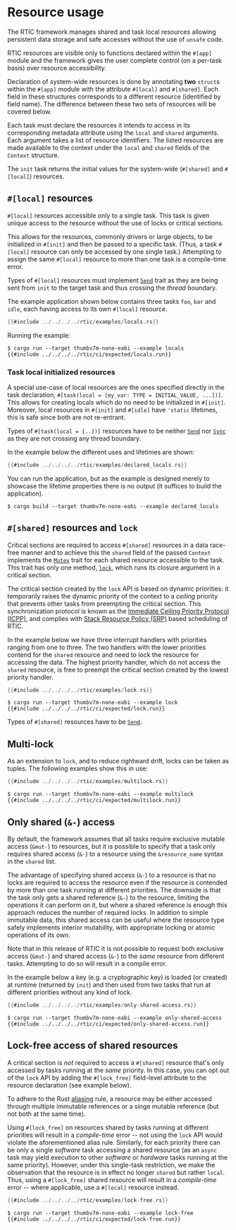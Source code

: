 # Resource usage

The RTIC framework manages shared and task local resources allowing persistent data storage and safe accesses without the use of `unsafe` code.

RTIC resources are visible only to functions declared within the `#[app]` module and the framework gives the user complete control (on a per-task basis) over resource accessibility.

Declaration of system-wide resources is done by annotating **two** `struct`s within the `#[app]` module with the attribute `#[local]` and `#[shared]`. Each field in these structures corresponds to a different resource (identified by field name). The difference between these two sets of resources will be covered below.

Each task must declare the resources it intends to access in its corresponding metadata attribute using the `local` and `shared` arguments. Each argument takes a list of resource identifiers. The listed resources are made available to the context under the `local` and `shared` fields of the `Context` structure.

The `init` task returns the initial values for the system-wide (`#[shared]` and `#[local]`) resources.
 
<!-- and the set of initialized timers used by the application. The monotonic timers will be
further discussed in [Monotonic & `spawn_{at/after}`](./monotonic.md). -->

## `#[local]` resources

`#[local]` resources accessible only to a single task. This task is given unique access to the resource without the use of locks or critical sections.

This allows for the resources, commonly drivers or large objects, to be initialized in `#[init]` and then be passed to a specific task. (Thus, a task `#[local]` resource can only be accessed by one single task.) Attempting to assign the same `#[local]` resource to more than one task is a compile-time error.

Types of `#[local]` resources must implement [`Send`] trait as they are being sent from `init` to the target task and thus crossing the *thread* boundary.

[`Send`]: https://doc.rust-lang.org/stable/core/marker/trait.Send.html

The example application shown below contains three tasks `foo`, `bar` and `idle`, each having access to its own `#[local]` resource.

``` rust
{{#include ../../../../rtic/examples/locals.rs}}
```

Running the example:

``` console
$ cargo run --target thumbv7m-none-eabi --example locals
{{#include ../../../../rtic/ci/expected/locals.run}}
```

### Task local initialized resources

A special use-case of local resources are the ones specified directly in the task declaration, `#[task(local = [my_var: TYPE = INITIAL_VALUE, ...])]`. This allows for creating locals which do no need to be initialized in `#[init]`. Moreover, local resources in `#[init]` and `#[idle]` have `'static` lifetimes, this is safe since both are not re-entrant.

Types of `#[task(local = [..])]` resources have to be neither [`Send`] nor [`Sync`] as they are not crossing any thread boundary.

[`Sync`]: https://doc.rust-lang.org/stable/core/marker/trait.Sync.html

In the example below the different uses and lifetimes are shown:

``` rust
{{#include ../../../../rtic/examples/declared_locals.rs}}
```

You can run the application, but as the example is designed merely to showcase the lifetime properties there is no output (it suffices to build the application).

``` console
$ cargo build --target thumbv7m-none-eabi --example declared_locals
```
<!-- {{#include ../../../../rtic/ci/expected/declared_locals.run}} -->

## `#[shared]` resources and `lock`

Critical sections are required to access `#[shared]` resources in a data race-free manner and to achieve this the `shared` field of the passed `Context` implements the [`Mutex`] trait for each shared resource accessible to the task. This trait has only one method, [`lock`], which runs its closure argument in a critical section.

[`Mutex`]: ../../../api/rtic/trait.Mutex.html
[`lock`]: ../../../api/rtic/trait.Mutex.html#method.lock

The critical section created by the `lock` API is based on dynamic priorities: it temporarily raises the dynamic priority of the context to a *ceiling* priority that prevents other tasks from preempting the critical section. This synchronization protocol is known as the [Immediate Ceiling Priority Protocol (ICPP)][icpp], and complies with [Stack Resource Policy (SRP)][srp] based scheduling of RTIC.

[icpp]: https://en.wikipedia.org/wiki/Priority_ceiling_protocol
[srp]: https://en.wikipedia.org/wiki/Stack_Resource_Policy

In the example below we have three interrupt handlers with priorities ranging from one to three. The two handlers with the lower priorities contend for the `shared` resource and need to lock the resource for accessing the data. The highest priority handler, which do not access the `shared` resource, is free to preempt the critical section created by the lowest priority handler.

``` rust
{{#include ../../../../rtic/examples/lock.rs}}
```

``` console
$ cargo run --target thumbv7m-none-eabi --example lock
{{#include ../../../../rtic/ci/expected/lock.run}}
```

Types of `#[shared]` resources have to be [`Send`].

## Multi-lock

As an extension to `lock`, and to reduce rightward drift, locks can be taken as tuples. The following examples show this in use:

``` rust
{{#include ../../../../rtic/examples/multilock.rs}}
```

``` console
$ cargo run --target thumbv7m-none-eabi --example multilock
{{#include ../../../../rtic/ci/expected/multilock.run}}
```

## Only shared (`&-`) access

By default, the framework assumes that all tasks require exclusive mutable access (`&mut-`) to resources, but it is possible to specify that a task only requires shared access (`&-`) to a resource using the `&resource_name` syntax in the `shared` list.

The advantage of specifying shared access (`&-`) to a resource is that no locks are required to access the resource even if the resource is contended by more than one task running at different priorities. The downside is that the task only gets a shared reference (`&-`) to the resource, limiting the operations it can perform on it, but where a shared reference is enough this approach reduces the number of required locks. In addition to simple immutable data, this shared access can be useful where the resource type safely implements interior mutability, with appropriate locking or atomic operations of its own.

Note that in this release of RTIC it is not possible to request both exclusive access (`&mut-`) and shared access (`&-`) to the *same* resource from different tasks. Attempting to do so will result in a compile error.

In the example below a key (e.g. a cryptographic key) is loaded (or created) at runtime (returned by `init`) and then used from two tasks that run at different priorities without any kind of lock.

``` rust
{{#include ../../../../rtic/examples/only-shared-access.rs}}
```

``` console
$ cargo run --target thumbv7m-none-eabi --example only-shared-access
{{#include ../../../../rtic/ci/expected/only-shared-access.run}}
```

## Lock-free access of shared resources

A critical section is *not* required to access a `#[shared]` resource that's only accessed by tasks running at the *same* priority. In this case, you can opt out of the `lock` API by adding the `#[lock_free]` field-level attribute to the resource declaration (see example below). 

<!-- Note that this is merely a convenience to reduce needless resource locking code, because even if the
`lock` API is used, at runtime the framework will **not** produce a critical section due to how
the underlying resource-ceiling preemption works. -->

To adhere to the Rust [aliasing] rule, a resource may be either accessed through multiple immutable references or a singe mutable reference (but not both at the same time). 

[aliasing]: https://doc.rust-lang.org/nomicon/aliasing.html

Using `#[lock_free]` on resources shared by tasks running at different priorities will result in a *compile-time* error -- not using the `lock` API would violate the aforementioned alias rule. Similarly, for each priority there can be only a single *software* task accessing a shared resource (as an `async` task may yield execution to other *software* or *hardware* tasks running at the same priority). However, under this single-task restriction, we make the observation that the resource is in effect no longer `shared` but rather `local`. Thus, using a `#[lock_free]` shared resource will result in a *compile-time* error -- where applicable, use a `#[local]` resource instead.

``` rust
{{#include ../../../../rtic/examples/lock-free.rs}}
```

``` console
$ cargo run --target thumbv7m-none-eabi --example lock-free
{{#include ../../../../rtic/ci/expected/lock-free.run}}
```
